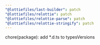 ```yaml
---
"@lottiefiles/last-builder": patch
"@lottiefiles/relottie": patch
"@lottiefiles/relottie-parse": patch
"@lottiefiles/relottie-stringify": patch
---
```


chore(package): add \*.d.ts to typesVersions
